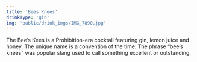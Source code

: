 ```yaml
---
title: 'Bees Knees'
drinkType: 'gin'
img: 'public/drink_imgs/IMG_7890.jpg'
---
```

The Bee’s Kees is a Prohibition-era cocktail featuring gin, lemon juice and honey. The unique name is a convention of the time: The phrase “bee’s knees” was popular slang used to call something excellent or outstanding.